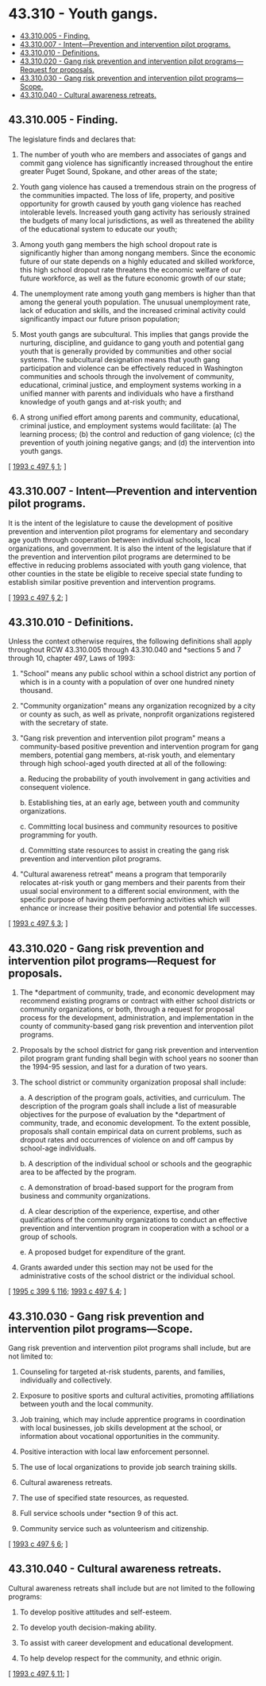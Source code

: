 # 43.310 - Youth gangs.
* [43.310.005 - Finding.](#43310005---finding)
* [43.310.007 - Intent—Prevention and intervention pilot programs.](#43310007---intentprevention-and-intervention-pilot-programs)
* [43.310.010 - Definitions.](#43310010---definitions)
* [43.310.020 - Gang risk prevention and intervention pilot programs—Request for proposals.](#43310020---gang-risk-prevention-and-intervention-pilot-programsrequest-for-proposals)
* [43.310.030 - Gang risk prevention and intervention pilot programs—Scope.](#43310030---gang-risk-prevention-and-intervention-pilot-programsscope)
* [43.310.040 - Cultural awareness retreats.](#43310040---cultural-awareness-retreats)
## 43.310.005 - Finding.
The legislature finds and declares that:

1. The number of youth who are members and associates of gangs and commit gang violence has significantly increased throughout the entire greater Puget Sound, Spokane, and other areas of the state;

2. Youth gang violence has caused a tremendous strain on the progress of the communities impacted. The loss of life, property, and positive opportunity for growth caused by youth gang violence has reached intolerable levels. Increased youth gang activity has seriously strained the budgets of many local jurisdictions, as well as threatened the ability of the educational system to educate our youth;

3. Among youth gang members the high school dropout rate is significantly higher than among nongang members. Since the economic future of our state depends on a highly educated and skilled workforce, this high school dropout rate threatens the economic welfare of our future workforce, as well as the future economic growth of our state;

4. The unemployment rate among youth gang members is higher than that among the general youth population. The unusual unemployment rate, lack of education and skills, and the increased criminal activity could significantly impact our future prison population;

5. Most youth gangs are subcultural. This implies that gangs provide the nurturing, discipline, and guidance to gang youth and potential gang youth that is generally provided by communities and other social systems. The subcultural designation means that youth gang participation and violence can be effectively reduced in Washington communities and schools through the involvement of community, educational, criminal justice, and employment systems working in a unified manner with parents and individuals who have a firsthand knowledge of youth gangs and at-risk youth; and

6. A strong unified effort among parents and community, educational, criminal justice, and employment systems would facilitate: (a) The learning process; (b) the control and reduction of gang violence; (c) the prevention of youth joining negative gangs; and (d) the intervention into youth gangs.

\[ [1993 c 497 § 1](http://lawfilesext.leg.wa.gov/biennium/1993-94/Pdf/Bills/Session%20Laws/House/1333-S.SL.pdf?cite=1993%20c%20497%20§%201); \]

## 43.310.007 - Intent—Prevention and intervention pilot programs.
It is the intent of the legislature to cause the development of positive prevention and intervention pilot programs for elementary and secondary age youth through cooperation between individual schools, local organizations, and government. It is also the intent of the legislature that if the prevention and intervention pilot programs are determined to be effective in reducing problems associated with youth gang violence, that other counties in the state be eligible to receive special state funding to establish similar positive prevention and intervention programs.

\[ [1993 c 497 § 2](http://lawfilesext.leg.wa.gov/biennium/1993-94/Pdf/Bills/Session%20Laws/House/1333-S.SL.pdf?cite=1993%20c%20497%20§%202); \]

## 43.310.010 - Definitions.
Unless the context otherwise requires, the following definitions shall apply throughout RCW 43.310.005 through 43.310.040 and *sections 5 and 7 through 10, chapter 497, Laws of 1993:

1. "School" means any public school within a school district any portion of which is in a county with a population of over one hundred ninety thousand.

2. "Community organization" means any organization recognized by a city or county as such, as well as private, nonprofit organizations registered with the secretary of state.

3. "Gang risk prevention and intervention pilot program" means a community-based positive prevention and intervention program for gang members, potential gang members, at-risk youth, and elementary through high school-aged youth directed at all of the following:

    a.  Reducing the probability of youth involvement in gang activities and consequent violence.

    b.  Establishing ties, at an early age, between youth and community organizations.

    c.  Committing local business and community resources to positive programming for youth.

    d.  Committing state resources to assist in creating the gang risk prevention and intervention pilot programs.

4. "Cultural awareness retreat" means a program that temporarily relocates at-risk youth or gang members and their parents from their usual social environment to a different social environment, with the specific purpose of having them performing activities which will enhance or increase their positive behavior and potential life successes.

\[ [1993 c 497 § 3](http://lawfilesext.leg.wa.gov/biennium/1993-94/Pdf/Bills/Session%20Laws/House/1333-S.SL.pdf?cite=1993%20c%20497%20§%203); \]

## 43.310.020 - Gang risk prevention and intervention pilot programs—Request for proposals.
1. The *department of community, trade, and economic development may recommend existing programs or contract with either school districts or community organizations, or both, through a request for proposal process for the development, administration, and implementation in the county of community-based gang risk prevention and intervention pilot programs.

2. Proposals by the school district for gang risk prevention and intervention pilot program grant funding shall begin with school years no sooner than the 1994-95 session, and last for a duration of two years.

3. The school district or community organization proposal shall include:

    a.  A description of the program goals, activities, and curriculum. The description of the program goals shall include a list of measurable objectives for the purpose of evaluation by the *department of community, trade, and economic development. To the extent possible, proposals shall contain empirical data on current problems, such as dropout rates and occurrences of violence on and off campus by school-age individuals.

    b.  A description of the individual school or schools and the geographic area to be affected by the program.

    c.  A demonstration of broad-based support for the program from business and community organizations.

    d.  A clear description of the experience, expertise, and other qualifications of the community organizations to conduct an effective prevention and intervention program in cooperation with a school or a group of schools.

    e.  A proposed budget for expenditure of the grant.

4. Grants awarded under this section may not be used for the administrative costs of the school district or the individual school.

\[ [1995 c 399 § 116](http://lawfilesext.leg.wa.gov/biennium/1995-96/Pdf/Bills/Session%20Laws/House/1014.SL.pdf?cite=1995%20c%20399%20§%20116); [1993 c 497 § 4](http://lawfilesext.leg.wa.gov/biennium/1993-94/Pdf/Bills/Session%20Laws/House/1333-S.SL.pdf?cite=1993%20c%20497%20§%204); \]

## 43.310.030 - Gang risk prevention and intervention pilot programs—Scope.
Gang risk prevention and intervention pilot programs shall include, but are not limited to:

1. Counseling for targeted at-risk students, parents, and families, individually and collectively.

2. Exposure to positive sports and cultural activities, promoting affiliations between youth and the local community.

3. Job training, which may include apprentice programs in coordination with local businesses, job skills development at the school, or information about vocational opportunities in the community.

4. Positive interaction with local law enforcement personnel.

5. The use of local organizations to provide job search training skills.

6. Cultural awareness retreats.

7. The use of specified state resources, as requested.

8. Full service schools under *section 9 of this act.

9. Community service such as volunteerism and citizenship.

\[ [1993 c 497 § 6](http://lawfilesext.leg.wa.gov/biennium/1993-94/Pdf/Bills/Session%20Laws/House/1333-S.SL.pdf?cite=1993%20c%20497%20§%206); \]

## 43.310.040 - Cultural awareness retreats.
Cultural awareness retreats shall include but are not limited to the following programs:

1. To develop positive attitudes and self-esteem.

2. To develop youth decision-making ability.

3. To assist with career development and educational development.

4. To help develop respect for the community, and ethnic origin.

\[ [1993 c 497 § 11](http://lawfilesext.leg.wa.gov/biennium/1993-94/Pdf/Bills/Session%20Laws/House/1333-S.SL.pdf?cite=1993%20c%20497%20§%2011); \]

